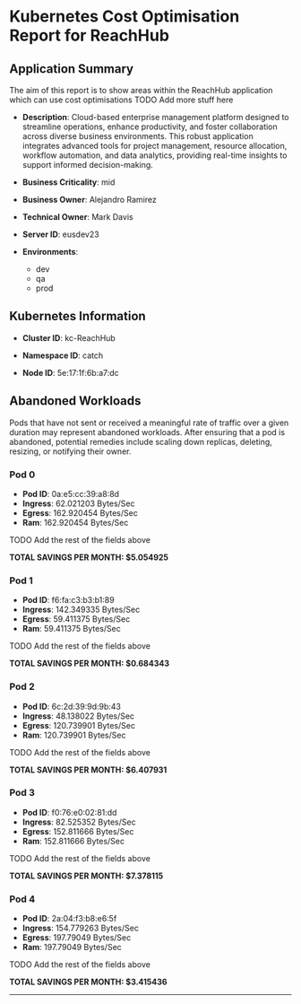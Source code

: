 # Kubernetes Cost Optimisation Report for ReachHub

## Application Summary

The aim of this report is to show areas within the ReachHub application which can use cost optimisations 
 TODO Add more stuff here

- **Description**: Cloud-based enterprise management platform designed to streamline operations, enhance productivity, and foster collaboration across diverse business environments. This robust application integrates advanced tools for project management, resource allocation, workflow automation, and data analytics, providing real-time insights to support informed decision-making.

- **Business Criticality**: mid

- **Business Owner**: Alejandro Ramirez

- **Technical Owner**: Mark Davis

- **Server ID**: eusdev23

- **Environments**: 

	 - dev
	- qa
	- prod
## Kubernetes Information
- **Cluster ID**: kc-ReachHub

- **Namespace ID**: catch

- **Node ID**: 5e:17:1f:6b:a7:dc

## Abandoned Workloads
Pods that have not sent or received a meaningful rate of traffic over a given duration may represent abandoned workloads. After ensuring that a pod is abandoned, potential remedies include scaling down replicas, deleting, resizing, or notifying their owner.

### Pod 0
- **Pod ID**: 0a:e5:cc:39:a8:8d
- **Ingress**: 62.021203 Bytes/Sec
- **Egress**: 162.920454 Bytes/Sec
- **Ram**: 162.920454 Bytes/Sec




 TODO Add the rest of the fields above


**TOTAL SAVINGS PER MONTH: $5.054925**

### Pod 1
- **Pod ID**: f6:fa:c3:b3:b1:89
- **Ingress**: 142.349335 Bytes/Sec
- **Egress**: 59.411375 Bytes/Sec
- **Ram**: 59.411375 Bytes/Sec




 TODO Add the rest of the fields above


**TOTAL SAVINGS PER MONTH: $0.684343**

### Pod 2
- **Pod ID**: 6c:2d:39:9d:9b:43
- **Ingress**: 48.138022 Bytes/Sec
- **Egress**: 120.739901 Bytes/Sec
- **Ram**: 120.739901 Bytes/Sec




 TODO Add the rest of the fields above


**TOTAL SAVINGS PER MONTH: $6.407931**

### Pod 3
- **Pod ID**: f0:76:e0:02:81:dd
- **Ingress**: 82.525352 Bytes/Sec
- **Egress**: 152.811666 Bytes/Sec
- **Ram**: 152.811666 Bytes/Sec




 TODO Add the rest of the fields above


**TOTAL SAVINGS PER MONTH: $7.378115**

### Pod 4
- **Pod ID**: 2a:04:f3:b8:e6:5f
- **Ingress**: 154.779263 Bytes/Sec
- **Egress**: 197.79049 Bytes/Sec
- **Ram**: 197.79049 Bytes/Sec




 TODO Add the rest of the fields above


**TOTAL SAVINGS PER MONTH: $3.415436**


---

